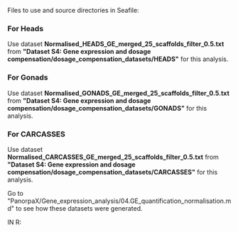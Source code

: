 Files to use and source directories in Seafile:

### For Heads
Use dataset **Normalised_HEADS_GE_merged_25_scaffolds_filter_0.5.txt** from **"Dataset S4: Gene expression and dosage compensation/dosage_compensation_datasets/HEADS"** for this analysis. 
### For Gonads
Use dataset **Normalised_GONADS_GE_merged_25_scaffolds_filter_0.5.txt** from **"Dataset S4: Gene expression and dosage compensation/dosage_compensation_datasets/GONADS"** for this analysis. 
### For CARCASSES
Use dataset **Normalised_CARCASSES_GE_merged_25_scaffolds_filter_0.5.txt** from **"Dataset S4: Gene expression and dosage compensation/dosage_compensation_datasets/CARCASSES"** for this analysis. 

Go to "PanorpaX/Gene_expression_analysis/04.GE_quantification_normalisation.md" to see how these datasets were generated.

IN R: 
